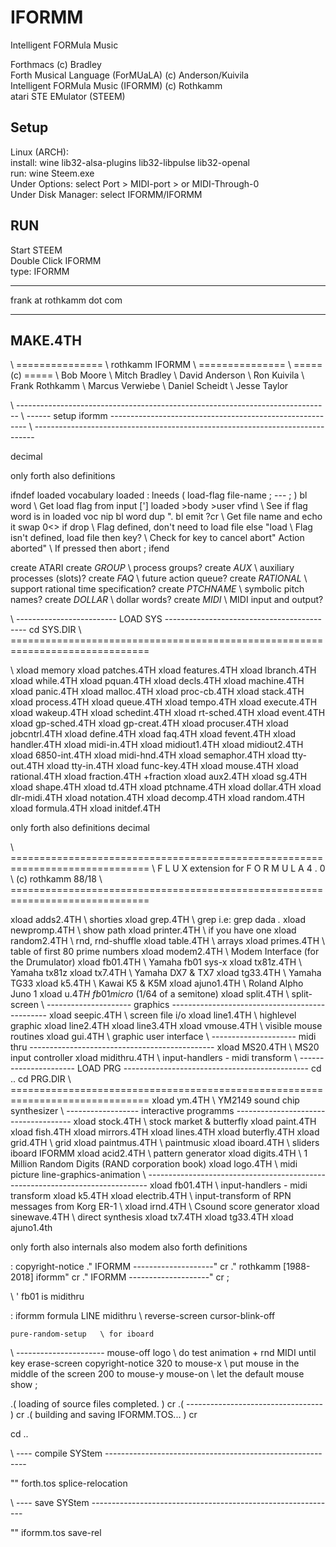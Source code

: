 # IFORMM
Intelligent FORMula Music

Forthmacs (c) Bradley
<br>
Forth Musical Language (ForMUaLA) (c) Anderson/Kuivila 
<br>
Intelligent FORMula Music (IFORMM) (c) Rothkamm
<br>
atari STE EMulator (STEEM) 
<br>

Setup
-----
Linux (ARCH):
<br>
install: wine lib32-alsa-plugins lib32-libpulse lib32-openal
<br>
run: wine Steem.exe
<br>
Under Options: select Port > MIDI-port > <your interface> or MIDI-Through-0
<br>
Under Disk Manager: select <path to IFORMM dir>IFORMM/IFORMM

RUN
---
Start STEEM
<br>
Double Click IFORMM
<br>
type: IFORMM

---
frank at rothkamm dot com


-------------------------------------------------------------------------------
MAKE.4TH
-------------------------------------------------------------------------------
\ ===============
\ rothkamm IFORMM 
\ ===============
\ ===== (c) =====
\ Bob Moore 
\ Mitch Bradley 
\ David Anderson
\ Ron Kuivila
\ Frank Rothkamm
\ Marcus Verwiebe
\ Daniel Scheidt
\ Jesse Taylor

\ ------------------------------------------------------------------------------
\ ------ setup iformm ---------------------------------------------------------
\ ------------------------------------------------------------------------------

decimal

only forth also definitions


ifndef loaded
vocabulary loaded
: lneeds	( load-flag file-name ; --- ; )
 bl word				\ Get load flag from input
 ['] loaded >body >user vfind	\ See if flag word is in loaded voc
 nip bl word dup ". bl emit ?cr	\ Get file name and echo it
 swap 0<> if
  drop			\ Flag defined, don't need to load file
 else
  "load			\ Flag isn't defined, load file
 then
 key?				\ Check for key to cancel
 abort" Action aborted"		\ If pressed then abort
;
ifend

create ATARI
create _GROUP_			\ process groups?
create _AUX_			\ auxiliary processes (slots)?
create _FAQ_			\ future action queue?
create _RATIONAL_		\ support rational time specification?
create _PTCHNAME_		\ symbolic pitch names?
create _DOLLAR_		    \ dollar words?
create _MIDI_			\ MIDI input and output?

\ ------------------------- LOAD SYS -------------------------------------------
cd SYS.DIR
\ ==============================================================================

\ xload memory
xload patches.4TH
xload features.4TH
xload lbranch.4TH
xload while.4TH
xload pquan.4TH
xload decls.4TH
xload machine.4TH
xload panic.4TH
xload malloc.4TH
xload proc-cb.4TH
xload stack.4TH
xload process.4TH
xload queue.4TH
xload tempo.4TH
xload execute.4TH
xload wakeup.4TH
xload schedint.4TH
xload rt-sched.4TH
xload event.4TH
xload gp-sched.4TH
xload gp-creat.4TH
xload procuser.4TH
xload jobcntrl.4TH
xload define.4TH
xload faq.4TH
xload fevent.4TH
xload handler.4TH
xload midi-in.4TH
xload midiout1.4TH
xload midiout2.4TH
xload 6850-int.4TH
xload midi-hnd.4TH
xload semaphor.4TH
xload tty-out.4TH
xload tty-in.4TH
xload func-key.4TH
xload mouse.4TH
xload rational.4TH
xload fraction.4TH +fraction
xload aux2.4TH
xload sg.4TH
xload shape.4TH
xload td.4TH
xload ptchname.4TH
xload dollar.4TH
xload dlr-midi.4TH
xload notation.4TH
xload decomp.4TH
xload random.4TH
xload formula.4TH
xload initdef.4TH

only forth also definitions
decimal

\ ==============================================================================
\  F L U X  extension for F O R M U L A  4 . 0
\ (c) rothkamm 88/18
\ ==============================================================================


xload adds2.4TH               \  shorties
xload grep.4TH                \  grep <word> <file>  i.e: grep dada *.*
xload newpromp.4TH            \  show path
xload printer.4TH             \  if you have one
xload random2.4TH             \  rnd, rnd-shuffle
xload table.4TH               \  arrays
xload primes.4TH              \  table of first 80 prime numbers
xload modem2.4TH              \  Modem Interface (for the Drumulator)
xload fb01.4TH                \  Yamaha fb01 sys-x
xload tx81z.4TH               \  Yamaha tx81z
xload tx7.4TH                 \  Yamaha DX7 & TX7
xload tg33.4TH                \  Yamaha TG33
xload k5.4TH                  \  Kawai K5 & K5M
xload ajuno1.4TH			  \  Roland Alpho Juno 1
xload u$.4TH                  \  fb01 micro$ (1/64 of a semitone)
xload split.4TH               \  split-screen
\ --------------------- graphics -----------------------------------------------
xload seepic.4TH              \  screen file i/o
xload line1.4TH               \ highlevel graphic
xload line2.4TH
xload line3.4TH
xload vmouse.4TH              \  visible mouse routines
xload gui.4TH                 \  graphic user interface
\ --------------------- midi thru ----------------------------------------------
xload MS20.4TH                \  MS20 input controller
xload midithru.4TH            \  input-handlers - midi transform
\ ---------------------- LOAD PRG ----------------------------------------------
cd ..
cd PRG.DIR
\ ==============================================================================
xload ym.4TH                  \  YM2149 sound chip synthesizer
\ ------------------ interactive programms -------------------------------------
xload stock.4TH               \  stock market & butterfly
xload paint.4TH
xload fish.4TH
xload mirrors.4TH
xload lines.4TH
xload buterfly.4TH
xload grid.4TH                \  grid
xload paintmus.4TH            \  paintmusic
xload iboard.4TH              \  sliders iboard IFORMM
xload acid2.4TH               \  pattern generator
xload digits.4TH              \  1 Million Random Digits (RAND corporation book)
xload logo.4TH                \  midi picture line-graphics-animation
\ ------------------------------------------------------------------------------
xload fb01.4TH                \  input-handlers - midi transform
xload k5.4TH
xload electrib.4TH            \  input-transform of RPN messages from Korg ER-1
\ xload irnd.4TH                \  Csound score generator
xload sinewave.4TH            \  direct synthesis
xload tx7.4TH
xload tg33.4TH
xload ajuno1.4th

only forth also internals also modem also forth definitions

: copyright-notice
." IFORMM --------------------" cr
." rothkamm [1988-2018] iformm" cr
." IFORMM --------------------" cr
;



\ ' fb01 is midithru


: iformm
    formula
    LINE
    midithru
  \ reverse-screen
    cursor-blink-off

    pure-random-setup   \ for iboard

\ ----------------------
    mouse-off
    logo                 \ do test animation + rnd MIDI until key
    erase-screen
    copyright-notice
    320 to mouse-x       \ put mouse in the middle of the screen
    200 to mouse-y
    mouse-on             \ let the default mouse show
;

.( loading of source files completed. ) cr
.( ---------------------------------- ) cr
.( building and saving IFORMM.TOS... ) cr

cd ..


\ ---- compile SYStem ----------------------------------------------------------

"" forth.tos splice-relocation


\ ---- save SYStem -------------------------------------------------------------

"" iformm.tos save-rel
